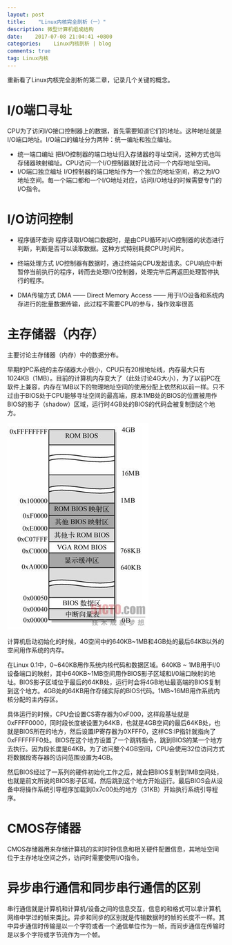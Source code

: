 ```yaml
---
layout: post
title:    "Linux内核完全剖析（一）"
description: 微型计算机组成结构
date:    2017-07-08 21:04:41 +0800
categories:    Linux内核剖析 | blog
comments: true
tag: Linux内核
---
```


重新看了Linux内核完全剖析的第二章，记录几个关键的概念。


I/0端口寻址
==
CPU为了访问I/O接口控制器上的数据，首先需要知道它们的地址。这种地址就是I/O端口地址。I/O端口的编址分为两种：统一编址和独立编址。

* 统一端口编址
	把I/O控制器的端口地址归入存储器的寻址空间，这种方式也叫存储器映射编址。CPU访问一个I/O控制器就好比访问一个内存地址空间。
* I/O端口独立编址
	I/O控制器的端口地址作为一个独立的地址空间，称之为I/O地址空间。每一个端口都和一个I/O地址对应，访问I/O地址的时候需要专门的I/O指令。

I/O访问控制
==
* 程序循环查询
	程序读取I/O端口数据时，是由CPU循环对I/O控制器的状态进行判断，判断是否可以读取数据。这种方式特别耗费CPU时间片。

* 终端处理方式
	I/O控制器有数据时，通过终端向CPU发起请求。CPU响应中断暂停当前执行的程序，转而去处理I/O控制器，处理完毕后再返回处理暂停执行的程序。

* DMA传输方式
	DMA —— Direct Memory Access —— 用于I/O设备和系统内存进行的批量数据传输，此过程不需要CPU的参与，操作效率很高

主存储器（内存）
==
主要讨论主存储器（内存）中的数据分布。

早期的PC系统的主存储器大小很小，CPU只有20根地址线，内存最大只有1024KB（1MB）。目前的计算机内存变大了（此处讨论4G大小），为了以前PC在软件上兼容，内存在1MB以下的物理地址空间的使用分配上依然和以前一样。只不过由于BIOS处于CPU能够寻址空间的最高端，原本1MB处的BIOS的位置被用作BIOS的影子（shadow）区域，运行时4GB处的BIOS的代码会被复制到这个地方。

![内存管理](/images/internal_storage_struct.jpg)

计算机启动初始化的时候，4G空间中的640KB~1MB和4GB处的最后64KB以外的空间用作系统的内存。

在Linux 0.1中，0~640KB用作系统内核代码和数据区域。640KB ~ 1MB用于I/0设备端口的映射，其中640KB~1MB空间用作BIOS影子区域和I/0端口映射的地址。BIOS影子区域位于最后的64KB处，运行时会将4GB地址最高端的BIOS复制到这个地方。4GB处的64KB用作存储实际的BIOS代码。1MB~16MB用作系统内核分配的主内存区。

具体运行的时候，CPU会设置CS寄存器为0xF000，这样段基址就是0xFFFF0000，同时段长度被设置为64KB，也就是4GB空间的最后64KB处，也就是BIOS所在的地方，然后设置IP寄存器为0XFFF0，这样CS:IP指针就指向了0xFFFFFFF0处。BIOS在这个地方设置了一个跳转指令，跳到BIOS的某一个地方去执行。因为段长度是64KB，为了访问整个4GB空间，CPU会使用32位访问方式将数据段寄存器的访问范围设置为4GB。

然后BIOS经过了一系列的硬件初始化工作之后，就会把BIOS复制到1MB空间处，也就是前文所说的BIOS影子区域，然后跳到这个地方开始运行。最后BIOS会从设备中将操作系统引导程序加载到0x7c00处的地方（31KB）开始执行系统引导程序。

CMOS存储器
==

CMOS存储器用来存储计算机的实时时钟信息和相关硬件配置信息，其地址空间位于主存地址空间之外，访问时需要使用I/O指令。

异步串行通信和同步串行通信的区别
==

串行通信就是计算机和计算机/设备之间的信息交互，信息的和格式可以拿计算机网络中学过的帧来类比。异步和同步的区别就是传输数据时的帧的长度不一样。其中异步通信时传输是以一个字符或者一个通信单位作为一帧，而同步通信在传输时是以多个字符或字节流作为一个帧。
